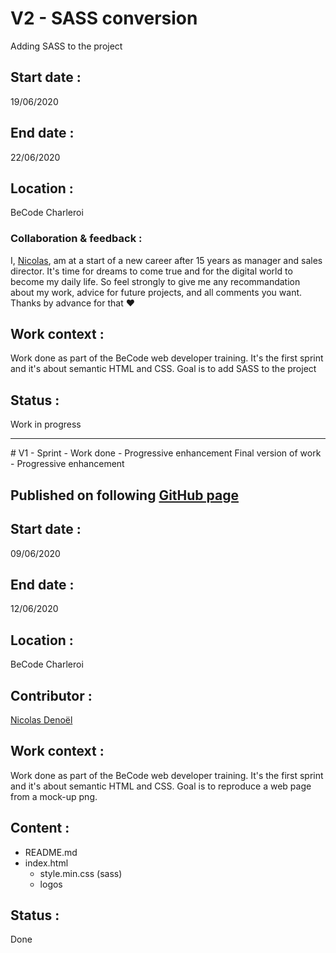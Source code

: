 
# V2 - SASS conversion
Adding SASS to the project

## Start date :
19/06/2020

## End date : 
22/06/2020

## Location :
BeCode Charleroi 

### Collaboration & feedback : 
  I, [Nicolas](https://github.com/nicode-be), am at a start of a new career after 15 years as manager and sales director. It's time for dreams to come true and for the digital world to become my daily life.
  So feel strongly to give me any recommandation about my work, advice for future projects, and all comments you want.  
  Thanks by advance for that :heart:  

## Work context :
Work done as part of the BeCode web developer training.
It's the first sprint and it's about semantic HTML and CSS.
Goal is to add SASS to the project

## Status : 
Work in progress

<hr>
# V1 - Sprint - Work done - Progressive enhancement
Final version of work - Progressive enhancement

## Published on following [GitHub page](https://nicode-be.github.io/sprint-work/)

## Start date :
09/06/2020

## End date : 
12/06/2020

## Location :
BeCode Charleroi 

## Contributor :
[Nicolas Denoël](https://github.com/nicode-be/)  

## Work context :
Work done as part of the BeCode web developer training.
It's the first sprint and it's about semantic HTML and CSS.
Goal is to reproduce a web page from a mock-up png.

## Content :
* README.md
* index.html
  * style.min.css (sass)
  * logos

## Status :
Done
